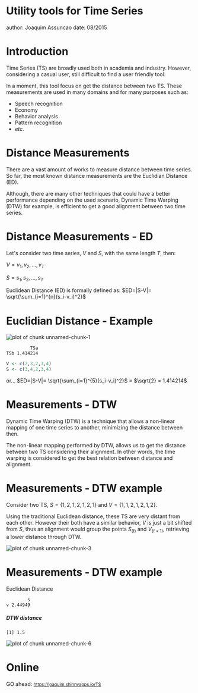 Utility tools for Time Series 
========================================================
author: Joaquim Assuncao
date: 08/2015


Introduction
========================================================
Time Series (TS) are broadly used both in academia and industry. 
However, considering a casual user, still difficult to find a user friendly tool.

In a moment, this tool focus on get the distance between two TS.
These measurements are used in many domains and for many purposes such as:

* Speech recognition
* Economy
* Behavior analysis
* Pattern recognition
* <i>etc.</i>


Distance Measurements
========================================================
There are a vast amount of works to measure distance between time series.
So far, the most known distance measurements are the Euclidian Distance (ED).

Although, there are many other techniques that could have a better performance depending on the used scenario, Dynamic Time Warping (DTW) for example, is efficient to get a good alignment between two time series.


Distance Measurements - ED
========================================================
Let's consider two time series, $V$ and $S$, with the same length $T$, then:

$V=  v_1,v_2,...,v_T$

$S= s_1,s_2,...,s_T$


Euclidean Distance (ED) is formally defined as:
$ED=|S-V|= \sqrt{\sum_{i=1}^{n}(s_i-v_i)^2}$


Euclidian Distance - Example
========================================================
![plot of chunk unnamed-chunk-1](presentation.R-figure/unnamed-chunk-1-1.png) 

```
         TSa
TSb 1.414214
```


```r
V <- c(2,3,2,3,4)
S <- c(3,4,2,3,4)
```
or...
$ED=|S-V|= \sqrt{\sum_{i=1}^{5}(s_i-v_i)^2}$ $=$ $\sqrt{2} = 1.414214$


Measurements - DTW
========================================================

Dynamic Time Warping (DTW) is a technique that allows a non-linear mapping of one time series to another, minimizing the distance between then. 

The non-linear mapping performed by DTW, allows us to get the distance between two TS considering their alignment.
In other words, the time warping is considered to get the best relation between distance and alignment.

Measurements - DTW example
========================================================
Consider two TS, $S=\{1,2,1,2,1,2,1\}$ and $V=\{1,1,2,1,2,1,2\}$.

Using the traditional Euclidean distance, these TS are very distant from each other. 
However their both have a similar behavior, $V$ is just a bit shifted from $S$, thus an alignment would group the points $S_{(t)}$ and $V_{(t+1)}$, retrieving a lower distance through DTW.

![plot of chunk unnamed-chunk-3](presentation.R-figure/unnamed-chunk-3-1.png) 


Measurements - DTW example
========================================================


Euclidean Distance

```
        s
v 2.44949
```

##### DTW distance

```
[1] 1.5
```

![plot of chunk unnamed-chunk-6](presentation.R-figure/unnamed-chunk-6-1.png) 



Online
======================
GO ahead: <small>https://joaquim.shinnyapps.io/TS</small>



